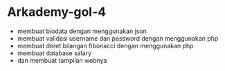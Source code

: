 # Arkademy-gol-4
- membuat biodata dengan menggunakan json
- membuat validasi username dan password dengan menggunakan php
- membuat deret bilangan fibonacci dengan menggunakan php
- membuat database salary
- dan membuat tampilan webnya
